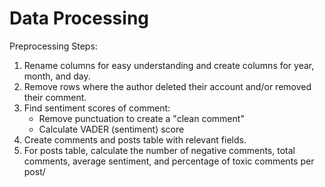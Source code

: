 # Data Processing

Preprocessing Steps:

1. Rename columns for easy understanding and create columns for year, month, and day.
2. Remove rows where the author deleted their account and/or removed their comment.
3. Find sentiment scores of comment:
    * Remove punctuation to create a "clean comment"
    * Calculate VADER (sentiment) score
4. Create comments and posts table with relevant fields.
5. For posts table, calculate the number of negative comments, total comments, average sentiment, and percentage of toxic comments per post/
